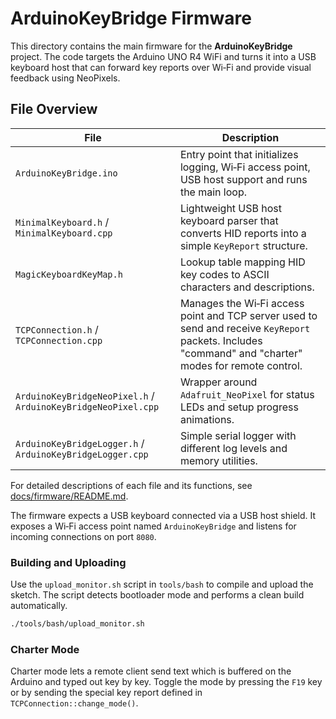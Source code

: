 # ArduinoKeyBridge Firmware

This directory contains the main firmware for the **ArduinoKeyBridge** project. The code targets the Arduino UNO R4 WiFi and turns it into a USB keyboard host that can forward key reports over Wi‑Fi and provide visual feedback using NeoPixels.

## File Overview

| File | Description |
| ---- | ----------- |
| `ArduinoKeyBridge.ino` | Entry point that initializes logging, Wi‑Fi access point, USB host support and runs the main loop. |
| `MinimalKeyboard.h` / `MinimalKeyboard.cpp` | Lightweight USB host keyboard parser that converts HID reports into a simple `KeyReport` structure. |
| `MagicKeyboardKeyMap.h` | Lookup table mapping HID key codes to ASCII characters and descriptions. |
| `TCPConnection.h` / `TCPConnection.cpp` | Manages the Wi‑Fi access point and TCP server used to send and receive `KeyReport` packets. Includes "command" and "charter" modes for remote control. |
| `ArduinoKeyBridgeNeoPixel.h` / `ArduinoKeyBridgeNeoPixel.cpp` | Wrapper around `Adafruit_NeoPixel` for status LEDs and setup progress animations. |
| `ArduinoKeyBridgeLogger.h` / `ArduinoKeyBridgeLogger.cpp` | Simple serial logger with different log levels and memory utilities. |
For detailed descriptions of each file and its functions, see [docs/firmware/README.md](../docs/firmware/README.md).


The firmware expects a USB keyboard connected via a USB host shield. It exposes a Wi‑Fi access point named `ArduinoKeyBridge` and listens for incoming connections on port `8080`.

### Building and Uploading

Use the `upload_monitor.sh` script in `tools/bash` to compile and upload the sketch. The script detects bootloader mode and performs a clean build automatically.

```bash
./tools/bash/upload_monitor.sh
```

### Charter Mode

Charter mode lets a remote client send text which is buffered on the Arduino and typed out key by key. Toggle the mode by pressing the `F19` key or by sending the special key report defined in `TCPConnection::change_mode()`.

